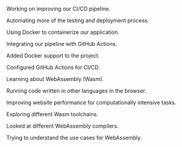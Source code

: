 Working on improving our CI/CD pipeline.

Automating more of the testing and deployment process.

Using Docker to containerize our application.

Integrating our pipeline with GitHub Actions.

Added Docker support to the project.

Configured GitHub Actions for CI/CD.

Learning about WebAssembly (Wasm).

Running code written in other languages in the browser.

Improving website performance for computationally intensive tasks.

Exploring different Wasm toolchains.

Looked at different WebAssembly compilers.

Trying to understand the use cases for WebAssembly.